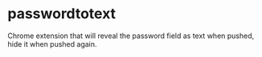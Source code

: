 # passwordtotext
Chrome extension that will reveal the password field as text when pushed, hide it when pushed again.
